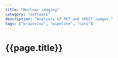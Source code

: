 ```yaml
---
title: "Nuclear imaging"
category: "software"
description: "Analysis of PET and SPECT iamges."
tags: ["brainvisa", "pipeline", "cati"]
---
```


# {{page.title}}